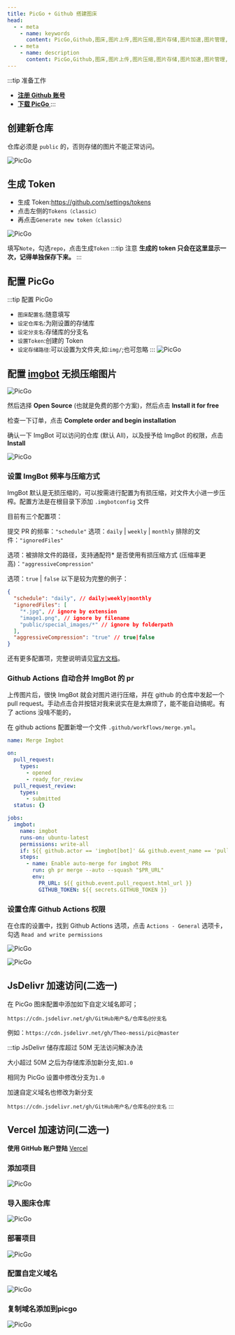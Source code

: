 ```yaml
---
title: PicGo + Github 搭建图床
head:
  - - meta
    - name: keywords
      content: PicGo,Github,图床,图片上传,图片压缩,图片存储,图片加速,图片管理,图片上传工具,图片压缩工具,图片存储工具,图片加速工具,图片管理工具,图片上传工具,图片压缩工具,图片存储工具,图片加速工具,图片管理工具
  - - meta
    - name: description
      content: PicGo,Github,图床,图片上传,图片压缩,图片存储,图片加速,图片管理,图片上传工具,图片压缩工具,图片存储工具,图片加速工具,图片管理工具,图片上传工具,图片压缩工具,图片存储工具,图片加速工具,图片管理工具
---
```


:::tip 准备工作

- **[注册 Github 账号](https://github.com/)**
- **[下载 PicGo ](https://molunerfinn.com/PicGo/)**
  :::

## 创建新仓库

仓库必须是 `public` 的，否则存储的图片不能正常访问。

![PicGo](https://m.theovan.cn/img/20230902143628.png)

## 生成 Token

- 生成 Token:<https://github.com/settings/tokens>
- 点击左侧的`Tokens（classic）`
- 再点击`Generate new token（classic）`

![PicGo](https://m.theovan.cn/img/20230902144325.png)

填写`Note`，勾选`repo`，点击生成`Token`
:::tip 注意
**生成的 token 只会在这里显示一次，记得单独保存下来。**
:::

## 配置 PicGo

:::tip 配置 PicGo

- `图床配置名`:随意填写
- `设定仓库名`:为刚设置的存储库
- `设定分支名`:存储库的分支名
- `设置Token`:创建的 Token
- `设定存储路径`:可以设置为文件夹,如:`img/`;也可忽略
  :::
  ![PicGo](https://m.theovan.cn/img/20230902150820.png)

## 配置 [imgbot](https://github.com/apps/imgbot) 无损压缩图片

![PicGo](https://m.theovan.cn/img/20240102215655.png)

然后选择 **Open Source** (也就是免费的那个方案)，然后点击 **Install it for free**

检查一下订单，点击 **Complete order and begin installation**

确认一下 ImgBot 可以访问的仓库 (默认 All)，以及授予给 ImgBot 的权限，点击 **Install**

![PicGo](https://m.theovan.cn/img/20240102215814.png)

### 设置 ImgBot 频率与压缩方式

ImgBot 默认是无损压缩的，可以按需进行配置为有损压缩，对文件大小进一步压榨。配置方法是在根目录下添加 `.imgbotconfig` 文件

目前有三个配置项：

提交 PR 的频率：`"schedule"`
选项：`daily` | `weekly` | `monthly`
排除的文件：`"ignoredFiles"`

选项：被排除文件的路径，支持通配符\*
是否使用有损压缩方式 (压缩率更高)：`"aggressiveCompression"`

选项：`true` | `false`
以下是较为完整的例子：

```json
{
  "schedule": "daily", // daily|weekly|monthly
  "ignoredFiles": [
    "*.jpg", // ignore by extension
    "image1.png", // ignore by filename
    "public/special_images/*" // ignore by folderpath
  ],
  "aggressiveCompression": "true" // true|false
}
```

还有更多配置项，完整说明请见[官方文档](https://imgbot.net/docs/#configuration)。

### Github Actions 自动合并 ImgBot 的 pr

上传图片后，很快 ImgBot 就会对图片进行压缩，并在 github 的仓库中发起一个 pull request。手动点击合并按钮对我来说实在是太麻烦了，能不能自动搞呢。有了 actions 没啥不能的，

在 github actions 配置新增一个文件 `.github/workflows/merge.yml`。

```yaml
name: Merge Imgbot

on:
  pull_request:
    types:
      - opened
      - ready_for_review
  pull_request_review:
    types:
      - submitted
  status: {}

jobs:
  imgbot:
    name: imgbot
    runs-on: ubuntu-latest
    permissions: write-all
    if: ${{ github.actor == 'imgbot[bot]' && github.event_name == 'pull_request'}}
    steps:
      - name: Enable auto-merge for imgbot PRs
        run: gh pr merge --auto --squash "$PR_URL"
        env:
          PR_URL: ${{ github.event.pull_request.html_url }}
          GITHUB_TOKEN: ${{ secrets.GITHUB_TOKEN }}
```

### 设置仓库 Github Actions 权限

在仓库的设置中，找到 Github Actions 选项，点击 `Actions - General` 选项卡，勾选 `Read and write permissions`

![PicGo](https://m.theovan.cn/img/20240102223146.png)

![PicGo](https://m.theovan.cn/img/20240102223417.png)

## JsDelivr 加速访问(二选一)

在 PicGo 图床配置中添加如下自定义域名即可；

`https://cdn.jsdelivr.net/gh/GitHub用户名/仓库名@分支名`

例如：`https://cdn.jsdelivr.net/gh/Theo-messi/pic@master`

:::tip JsDelivr 储存库超过 50M 无法访问解决办法

大小超过 50M 之后为存储库添加新分支,如`1.0`

相同为 PicGo 设置中修改分支为`1.0`

加速自定义域名也修改为新分支

`https://cdn.jsdelivr.net/gh/GitHub用户名/仓库名@分支名`
:::

## Vercel 加速访问(二选一)

**使用 GitHub 账户登陆** [Vercel](https://vercel.com/)

### 添加项目

![PicGo](https://m.theovan.cn/img/20240102212030.png)

### 导入图床仓库

![PicGo](https://m.theovan.cn/img/20240102212537.png)

### 部署项目

![PicGo](https://m.theovan.cn/img/20240102212624.png)

### 配置自定义域名

![PicGo](https://m.theovan.cn/img/20240102213512.png)

### 复制域名添加到picgo

![PicGo](https://m.theovan.cn/img/20240102214339.png)
